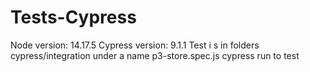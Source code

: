 # Tests-Cypress
Node  version: 14.17.5
Cypress version: 9.1.1
Test i s in folders cypress/integration under a name p3-store.spec.js
cypress run to test
